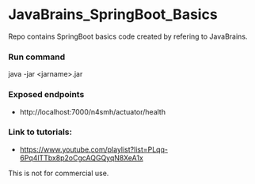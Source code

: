 # JavaBrains_SpringBoot_Basics
Repo contains SpringBoot basics code created by refering to JavaBrains. <br/>

### Run command 
 java -jar \<jarname\>.jar

### Exposed endpoints
 * http://localhost:7000/n4smh/actuator/health

### Link to tutorials: <br/>
  * https://www.youtube.com/playlist?list=PLqq-6Pq4lTTbx8p2oCgcAQGQyqN8XeA1x  <br/>

This is not for commercial use. 
